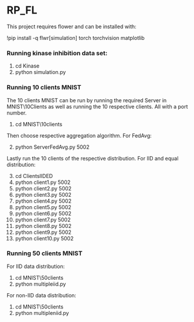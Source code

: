 # RP_FL
This project requires flower and can be installed with: 

!pip install -q flwr[simulation] torch torchvision matplotlib 
### Running kinase inhibition data set: 
1. cd Kinase
2. python simulation.py 
### Running 10 clients MNIST
The 10 clients MNIST can be run by running the required Server in MNIST\10Clients as well as running the 10 respective clients. All with a port number. 

1. cd MNIST\10clients

Then choose respective aggregation algorithm. For FedAvg: 

2. python ServerFedAvg.py 5002

Lastly run the 10 clients of the respective distribution. For IID and equal distribution: 

3. cd ClientsIIDED 
4. python client1.py 5002
5. python client2.py 5002
6. python client3.py 5002
7. python client4.py 5002
8. python client5.py 5002
9. python client6.py 5002
10. python client7.py 5002
11. python client8.py 5002
12. python client9.py 5002
13. python client10.py 5002

    
### Running 50 clients MNIST
For IID data distribution: 

1. cd MNIST\50clients
2. python multipleiid.py

For non-IID data distribution: 

1. cd MNIST\50clients
2. python multipleniid.py
